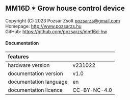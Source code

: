 ## MM16D * Grow house control device  
Copyright (C) 2023 Pozsár Zsolt <pozsarzs@gmail.com>  
Homepage: <http://www.pozsarzs.hu>  
GitHub: <https://github.com/pozsarzs/mm16d-hw>

#### Documentation
|features               |             |
|:----------------------|-------------|
|hardware version       |v231022      |
|documentation version  |v1.0         |
|documentation language |en           |
|documentation licence  |CC-BY-NC-4.0 |
